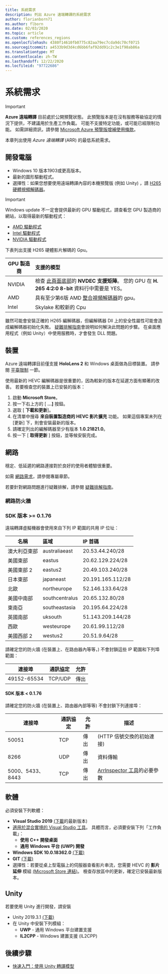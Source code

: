```yaml
---
title: 系統需求
description: 列出 Azure 遠端轉譯的系統需求
author: florianborn71
ms.author: flborn
ms.date: 02/03/2020
ms.topic: article
ms.custom: references_regions
ms.openlocfilehash: 4380f14610fb0775c82aa79ec7cda9dc70cf0715
ms.sourcegitcommit: a4533b9d3d4cd6bb6faf92dd91c2c3e1f98ab86a
ms.translationtype: MT
ms.contentlocale: zh-TW
ms.lasthandoff: 12/22/2020
ms.locfileid: "97722686"
---
```

# <a name="system-requirements"></a>系統需求

> [!IMPORTANT]
> **Azure 遠端轉譯** 目前處於公開預覽狀態。
> 此預覽版本是在沒有服務等級協定的情況下提供，不建議用於生產工作負載。 可能不支援特定功能，或可能已經限制功能。 如需詳細資訊，請參閱 [Microsoft Azure 預覽版增補使用條款](https://azure.microsoft.com/support/legal/preview-supplemental-terms/)。

本章列出使用 *Azure 遠端轉譯* (ARR) 的最低系統需求。

## <a name="development-pc"></a>開發電腦

* Windows 10 版本1903或更高版本。
* 最新的圖形驅動程式。
* 選擇性：如果您想要使用遠端轉譯內容的本機預覽版 (例如 Unity) ，請 [H265 硬體視頻解碼器](https://www.microsoft.com/p/hevc-video-extensions/9nmzlz57r3t7)。

> [!IMPORTANT]
> Windows update 不一定會提供最新的 GPU 驅動程式，請查看您 GPU 製造商的網站，以取得最新的驅動程式：
>
> * [AMD 驅動程式](https://www.amd.com/en/support)
> * [Intel 驅動程式](https://www.intel.com/content/www/us/en/support/detect.html)
> * [NVIDIA 驅動程式](https://www.nvidia.com/Download/index.aspx)

下表列出支援 H265 硬體影片解碼的 Gpu。

| GPU 製造商 | 支援的模型 |
|-----------|:-----------|
| NVIDIA | 檢查 [此頁面底部](https://developer.nvidia.com/video-encode-decode-gpu-support-matrix)的 **NVDEC 支援矩陣**。 您的 GPU 在 **H. 265 4:2:0 8-bit** 資料行中需要是 YES。 |
| AMD | 具有至少第6版 AMD [整合視頻解碼器](https://en.wikipedia.org/wiki/Unified_Video_Decoder#UVD_6)的 gpu。 |
| Intel | Skylake 和較新的 Cpu |

雖然可能會安裝正確的 H265 編解碼器，但編解碼器 Dll 上的安全性屬性可能會造成編解碼器初始化失敗。 [疑難排解指南](../resources/troubleshoot.md#h265-codec-not-available)會說明如何解決此問題的步驟。 在桌面應用程式（例如 Unity）中使用服務時，才會發生 DLL 問題。

## <a name="devices"></a>裝置

Azure 遠端轉譯目前僅支援 **HoloLens 2** 和 Windows 桌面做為目標裝置。 請參閱 [平臺限制](../reference/limits.md#platform-limitations) 一節。

使用最新的 HEVC 編解碼器是很重要的，因為較新的版本在延遲方面有顯著的改善。 若要檢查您的裝置上已安裝的版本：

1. 啟動 **Microsoft Store**。
1. 按一下右上方的 [ **...]** 按鈕。
1. 選取 [ **下載和更新**]。
1. 在清單中搜尋 **來自裝置製造商的 HEVC 影片擴充** 功能。 如果這個專案未列在 [更新] 下，則會安裝最新的版本。
1. 請確定列出的編解碼器至少有版本 **1.0.21821.0**。
1. 按一下 [ **取得更新** ] 按鈕，並等候安裝完成。

## <a name="network"></a>網路

穩定、低延遲的網路連接對於良好的使用者體驗很重要。

如需 [網路需求](../reference/network-requirements.md)，請參閱專屬章節。

若要針對網路問題進行疑難排解，請參閱 [疑難排解指南](../resources/troubleshoot.md#unstable-holograms)。

### <a name="network-firewall"></a>網路防火牆

### <a name="sdk-version--0176"></a>SDK 版本 >= 0.1.76

遠端轉譯虛擬機器會使用來自下列 IP 範圍的共用 IP 位址：

| 名稱             | 區域         | IP 首碼         |
|------------------|:---------------|:------------------|
| 澳大利亞東部   | australiaeast  | 20.53.44.240/28   |
| 美國東部          | eastus         | 20.62.129.224/28  |
| 美國東部 2        | eastus2        | 20.49.103.240/28  |
| 日本東部       | japaneast      | 20.191.165.112/28 |
| 北歐     | northeurope    | 52.146.133.64/28  |
| 美國中南部 | southcentralus | 20.65.132.80/28   |
| 東南亞   | southeastasia  | 20.195.64.224/28  |
| 英國南部         | uksouth        | 51.143.209.144/28 |
| 西歐      | westeurope     | 20.61.99.112/28   |
| 美國西部 2        | westus2        | 20.51.9.64/28     |

請確定您的防火牆 (在裝置上、在路由器內等等，) 不會封鎖這些 IP 範圍和下列埠範圍：

| 連接埠              | 通訊協定  | 允許    |
|-------------------|---------- |----------|
| 49152-65534       | TCP/UDP | 傳出 |

#### <a name="sdk-version--0176"></a>SDK 版本 < 0.1.76

請確定您的防火牆 (在裝置上、路由器內部等等) 不會封鎖下列連接埠：

| 連接埠              | 通訊協定 | 允許    | 描述 |
|-------------------|----------|----------|-------------|
| 50051             | TCP      | 傳出 |  (HTTP 信號交換的初始連接)  |
| 8266              | UDP      | 傳出 | 資料傳輸 |
| 5000、5433、8443  | TCP      | 傳出 | [ArrInspector 工具](../resources/tools/arr-inspector.md)的必要參數|


## <a name="software"></a>軟體

必須安裝下列軟體：

* **Visual Studio 2019** [ (下載](https://visualstudio.microsoft.com/vs/older-downloads/)的最新版本) 
* [適用於混合實境的 Visual Studio 工具](/windows/mixed-reality/install-the-tools)。 具體而言，必須要安裝下列「工作負載」：
  * **使用 C++ 開發桌面**
  * **通用 Windows 平台 (UWP) 開發**
* **Windows SDK 10.0.18362.0** [ (下載)](https://developer.microsoft.com/windows/downloads/windows-10-sdk)
* **GIT** [ (下載)](https://git-scm.com/downloads)
* 選擇性：若要從桌上型電腦上的伺服器查看影片串流，您需要 HEVC 的 **影片延伸** 模組 [ (Microsoft Store 連結)](https://www.microsoft.com/p/hevc-video-extensions/9nmzlz57r3t7)。 檢查存放區中的更新，確定已安裝最新版本。

## <a name="unity"></a>Unity

若要使用 Unity 進行開發，請安裝

* Unity 2019.3.1 [(下載)](https://unity3d.com/get-unity/download)
* 在 Unity 中安裝下列模組：
  * **UWP** - 通用 Windows 平台建置支援
  * **IL2CPP** - Windows 建置支援 (IL2CPP)

## <a name="next-steps"></a>後續步驟

* [快速入門：使用 Unity 轉譯模型](../quickstarts/render-model.md)